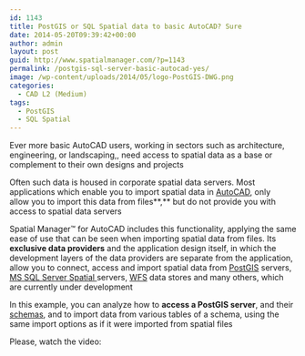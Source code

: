 ```yaml
---
id: 1143
title: PostGIS or SQL Spatial data to basic AutoCAD? Sure
date: 2014-05-20T09:39:42+00:00
author: admin
layout: post
guid: http://www.spatialmanager.com/?p=1143
permalink: /postgis-sql-server-basic-autocad-yes/
image: /wp-content/uploads/2014/05/logo-PostGIS-DWG.png
categories:
  - CAD L2 (Medium)
tags:
  - PostGIS
  - SQL Spatial
---
```

Ever more basic AutoCAD users, working in sectors such as architecture, engineering, or landscaping,, need access to spatial data as a base or complement to their own designs and projects<!--more-->

Often such data is housed in corporate spatial data servers. Most applications which enable you to import spatial data in <a title="AutoCAD product page" href="http://www.autodesk.com/products/autodesk-autocad/overview" target="_blank" rel="nofollow">AutoCAD</a>, only allow you to import this data from files**,** but do not provide you with access to spatial data servers

Spatial Manager™ for AutoCAD includes this functionality, applying the same ease of use that can be seen when importing spatial data from files. Its **exclusive data providers** and the application design itself, in which the development layers of the data providers are separate from the application, allow you to connect, access and import spatial data from <a title="PostGIS Wiki" href="https://en.wikipedia.org/wiki/Postgis" target="_blank" rel="nofollow">PostGIS</a> servers, <a title="MS SQL Server product page" href="http://www.microsoft.com/en-us/sqlserver/default.aspx" target="_blank" rel="nofollow">MS SQL Server Spatial </a>servers, <a title="WFS Wiki" href="https://en.wikipedia.org/wiki/Web_Feature_Service" target="_blank" rel="nofollow">WFS</a> data stores and many others, which are currently under development

In this example, you can analyze how to **access a PostGIS server**, and their <a title="Schema Wiki" href="https://en.wikipedia.org/wiki/Database_schema" target="_blank" rel="nofollow">schemas</a>, and to import data from various tables of a schema, using the same import options as if it were imported from spatial files

Please, watch the video: